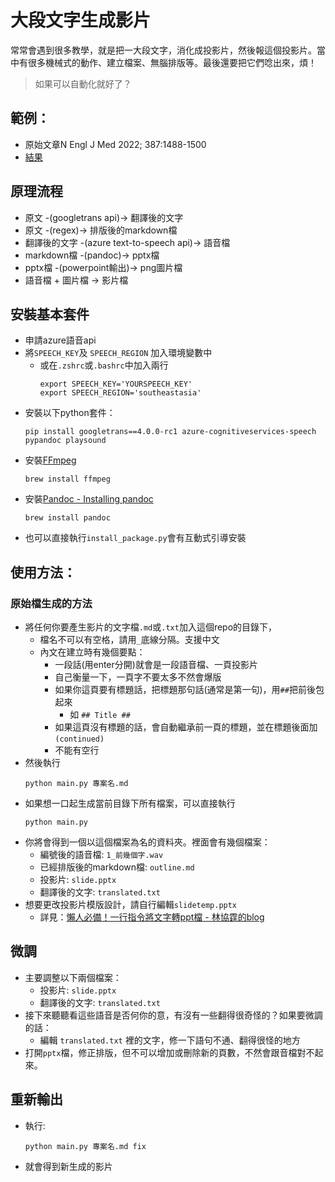 # 大段文字生成影片

常常會遇到很多教學，就是把一大段文字，消化成投影片，然後報這個投影片。當中有很多機械式的動作、建立檔案、無腦排版等。最後還要把它們唸出來，煩！

> 如果可以自動化就好了？

## 範例：

* 原始文章N Engl J Med 2022; 387:1488-1500
* [結果](https://youtu.be/ka2UzggGMaU)

## 原理流程

* 原文 -(googletrans api)-> 翻譯後的文字
* 原文 -(regex)-> 排版後的markdown檔
* 翻譯後的文字 -(azure text-to-speech api)-> 語音檔
* markdown檔 -(pandoc)-> pptx檔
* pptx檔 -(powerpoint輸出)-> png圖片檔
* 語音檔 + 圖片檔 -> 影片檔

## 安裝基本套件

* 申請azure語音api
* 將`SPEECH_KEY`及 `SPEECH_REGION` 加入環境變數中
	* 或在`.zshrc`或`.bashrc`中加入兩行
		```
		export SPEECH_KEY='YOURSPEECH_KEY'
		export SPEECH_REGION='southeastasia'
		```
* 安裝以下python套件：
	```shell
	pip install googletrans==4.0.0-rc1 azure-cognitiveservices-speech pypandoc playsound
	```
* 安裝[FFmpeg](https://ffmpeg.org/)
	```shell
	brew install ffmpeg
	```
* 安裝[Pandoc - Installing pandoc](https://pandoc.org/installing.html)
	```shell
	brew install pandoc
	```
* 也可以直接執行`install_package.py`會有互動式引導安裝

## 使用方法：

### 原始檔生成的方法
* 將任何你要產生影片的文字檔`.md`或`.txt`加入這個repo的目錄下，
	* 檔名不可以有空格，請用`_`底線分隔。支援中文
	* 內文在建立時有幾個要點：
		* 一段話(用enter分開)就會是一段語音檔、一頁投影片
		* 自己衡量一下，一頁字不要太多不然會爆版
		* 如果你這頁要有標題話，把標題那句話(通常是第一句)，用`##`把前後包起來
			* 如 `## Title ##`
		* 如果這頁沒有標題的話，會自動繼承前一頁的標題，並在標題後面加`(continued)`
		* 不能有空行
* 然後執行
	```
	python main.py 專案名.md
	```
* 如果想一口起生成當前目錄下所有檔案，可以直接執行
	```
	python main.py
	```
* 你將會得到一個以這個檔案為名的資料夾。裡面會有幾個檔案：
	* 編號後的語音檔: `1_前幾個字.wav`
	* 已經排版後的markdown檔: `outline.md`
	* 投影片: `slide.pptx`
	* 翻譯後的文字: `translated.txt`
* 想要更改投影片模版設計，請自行編輯`slidetemp.pptx`
	* 詳見：[懶人必備！一行指令將文字轉ppt檔 - 林協霆的blog](https://htlin.site/posts/pandoc-md-to-pptx)

## 微調

* 主要調整以下兩個檔案：
	* 投影片: `slide.pptx`
	* 翻譯後的文字: `translated.txt`
* 接下來聽聽看這些語音是否何你的意，有沒有一些翻得很奇怪的？如果要微調的話：
	* 編輯 `translated.txt` 裡的文字，修一下語句不通、翻得很怪的地方
* 打開`pptx`檔，修正排版，但不可以增加或刪除新的頁數，不然會跟音檔對不起來。

## 重新輸出

* 執行:
	```
	python main.py 專案名.md fix
	```
* 就會得到新生成的影片
